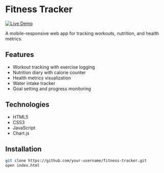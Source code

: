 # Fitness Tracker

[![Live Demo](https://img.shields.io/badge/demo-live-brightgreen)](https://your-username.github.io/fitness-tracker)

A mobile-responsive web app for tracking workouts, nutrition, and health metrics.

## Features
- Workout tracking with exercise logging
- Nutrition diary with calorie counter
- Health metrics visualization
- Water intake tracker
- Goal setting and progress monitoring

## Technologies
- HTML5
- CSS3
- JavaScript
- Chart.js

## Installation
```bash
git clone https://github.com/your-username/fitness-tracker.git
open index.html
